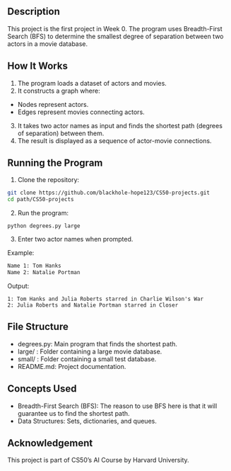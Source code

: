 ## Description

This project is the first project in Week 0. The program uses Breadth-First Search (BFS) to determine the smallest degree of separation between two actors in a movie database.

## How It Works

1.	The program loads a dataset of actors and movies.
2.	It constructs a graph where:
  - Nodes represent actors.
  - Edges represent movies connecting actors.
3.	It takes two actor names as input and finds the shortest path (degrees of separation) between them.
4.	The result is displayed as a sequence of actor-movie connections.

## Running the Program

1.	Clone the repository:
```bash
git clone https://github.com/blackhole-hope123/CS50-projects.git
cd path/CS50-projects
```

2.	Run the program:

```
python degrees.py large
```

3.	Enter two actor names when prompted.

Example:

```bash
Name 1: Tom Hanks
Name 2: Natalie Portman
```

Output:

```
1: Tom Hanks and Julia Roberts starred in Charlie Wilson's War
2: Julia Roberts and Natalie Portman starred in Closer
```

## File Structure

-	degrees.py: Main program that finds the shortest path.
-	large/ : Folder containing a large movie database.
-	small/ : Folder containing a small test database.
-	README.md: Project documentation.

## Concepts Used 
-	Breadth-First Search (BFS): The reason to use BFS here is that it will guarantee us to find the shortest path.
-	Data Structures: Sets, dictionaries, and queues.

## Acknowledgement 
This project is part of CS50’s AI Course by Harvard University.

